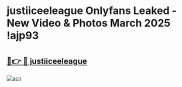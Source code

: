 # justiiceeleague Onlyfans Leaked - New Video & Photos March 2025 !ajp93

# <h2><a href="https://721o6k.iuczelnia.edu.pl?title=justiiceeleague&ref=ajp93">🔗👉 🔴 justiiceeleague</a></h2>

[![acn](https://github.com/user-attachments/assets/0f9c940e-d8b0-45ae-aac7-cd30a18b3e1c)](https://721o6k.iuczelnia.edu.pl?title=justiiceeleague&ref=ajp93)

